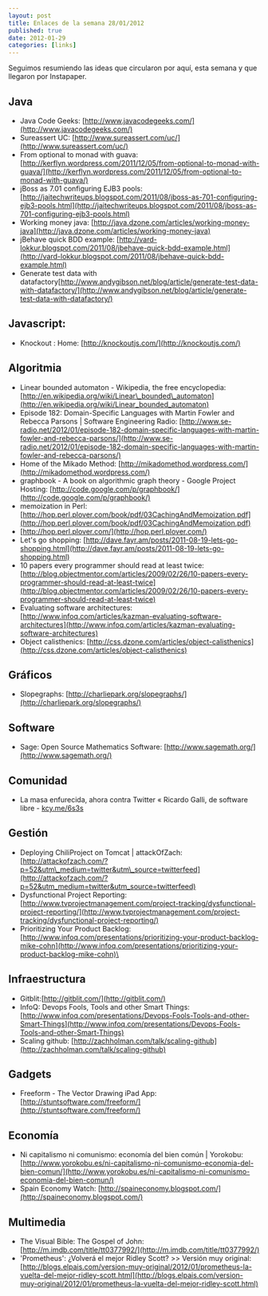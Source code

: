 ```yaml
--- 
layout: post 
title: Enlaces de la semana 28/01/2012 
published: true
date: 2012-01-29 
categories: [links] 
--- 
```


Seguimos resumiendo las ideas que circularon por aquí, esta semana y que llegaron por Instapaper.

Java
----
-   Java Code Geeks: [http://www.javacodegeeks.com/](http://www.javacodegeeks.com/)
-   Sureassert UC: [http://www.sureassert.com/uc/](http://www.sureassert.com/uc/)
-   From optional to monad with guava: [http://kerflyn.wordpress.com/2011/12/05/from-optional-to-monad-with-guava/](http://kerflyn.wordpress.com/2011/12/05/from-optional-to-monad-with-guava/)
-   jBoss as 7.01 configuring EJB3 pools: [http://jaitechwriteups.blogspot.com/2011/08/jboss-as-701-configuring-ejb3-pools.html](http://jaitechwriteups.blogspot.com/2011/08/jboss-as-701-configuring-ejb3-pools.html)
-   Working money java: [http://java.dzone.com/articles/working-money-java](http://java.dzone.com/articles/working-money-java)
-   jBehave quick BDD example: [http://vard-lokkur.blogspot.com/2011/08/jbehave-quick-bdd-example.html](http://vard-lokkur.blogspot.com/2011/08/jbehave-quick-bdd-example.html)
-   Generate test data with datafactory[http://www.andygibson.net/blog/article/generate-test-data-with-datafactory/](http://www.andygibson.net/blog/article/generate-test-data-with-datafactory/)

Javascript:
-----------
-   Knockout : Home: [http://knockoutjs.com/](http://knockoutjs.com/)

Algoritmia
----------
-   Linear bounded automaton - Wikipedia, the free encyclopedia: [http://en.wikipedia.org/wiki/Linear\_bounded\_automaton](http://en.wikipedia.org/wiki/Linear_bounded_automaton)
-   Episode 182: Domain-Specific Languages with Martin Fowler and Rebecca Parsons | Software Engineering Radio: [http://www.se-radio.net/2012/01/episode-182-domain-specific-languages-with-martin-fowler-and-rebecca-parsons/](http://www.se-radio.net/2012/01/episode-182-domain-specific-languages-with-martin-fowler-and-rebecca-parsons/)
-   Home of the Mikado Method: [http://mikadomethod.wordpress.com/](http://mikadomethod.wordpress.com/)
-   graphbook - A book on algorithmic graph theory - Google Project Hosting: [http://code.google.com/p/graphbook/](http://code.google.com/p/graphbook/)
-   memoization in Perl: [http://hop.perl.plover.com/book/pdf/03CachingAndMemoization.pdf](http://hop.perl.plover.com/book/pdf/03CachingAndMemoization.pdf)
-   [http://hop.perl.plover.com/](http://hop.perl.plover.com/)
-   Let's go shopping: [http://dave.fayr.am/posts/2011-08-19-lets-go-shopping.html](http://dave.fayr.am/posts/2011-08-19-lets-go-shopping.html)
-   10 papers every programmer should read at least twice: [http://blog.objectmentor.com/articles/2009/02/26/10-papers-every-programmer-should-read-at-least-twice](http://blog.objectmentor.com/articles/2009/02/26/10-papers-every-programmer-should-read-at-least-twice)
-   Evaluating software architectures: [http://www.infoq.com/articles/kazman-evaluating-software-architectures](http://www.infoq.com/articles/kazman-evaluating-software-architectures)
-   Object calisthenics: [http://css.dzone.com/articles/object-calisthenics](http://css.dzone.com/articles/object-calisthenics)

Gráficos
--------
-   Slopegraphs: [http://charliepark.org/slopegraphs/](http://charliepark.org/slopegraphs/)

Software
--------
-   Sage: Open Source Mathematics Software: [http://www.sagemath.org/](http://www.sagemath.org/)

Comunidad
---------
-   La masa enfurecida, ahora contra Twitter « Ricardo Galli, de software libre - [kcy.me/6s3s](http://kcy.me/6s3s)

Gestión
-------
-   Deploying ChiliProject on Tomcat | attackOfZach: [http://attackofzach.com/?p=52&utm\_medium=twitter&utm\_source=twitterfeed](http://attackofzach.com/?p=52&utm_medium=twitter&utm_source=twitterfeed)
-   Dysfunctional Project Reporting: [http://www.tvprojectmanagement.com/project-tracking/dysfunctional-project-reporting/](http://www.tvprojectmanagement.com/project-tracking/dysfunctional-project-reporting/)
-   Prioritizing Your Product Backlog: [http://www.infoq.com/presentations/prioritizing-your-product-backlog-mike-cohn](http://www.infoq.com/presentations/prioritizing-your-product-backlog-mike-cohn)\

Infraestructura
---------------
-   Gitblit:[http://gitblit.com/](http://gitblit.com/)
-   InfoQ: Devops Fools, Tools and other Smart Things: [http://www.infoq.com/presentations/Devops-Fools-Tools-and-other-Smart-Things](http://www.infoq.com/presentations/Devops-Fools-Tools-and-other-Smart-Things)
-   Scaling github: [http://zachholman.com/talk/scaling-github](http://zachholman.com/talk/scaling-github)

Gadgets
-------
-   Freeform - The Vector Drawing iPad App: [http://stuntsoftware.com/freeform/](http://stuntsoftware.com/freeform/)

Economía
--------
-   Ni capitalismo ni comunismo: economía del bien común | Yorokobu: [http://www.yorokobu.es/ni-capitalismo-ni-comunismo-economia-del-bien-comun/](http://www.yorokobu.es/ni-capitalismo-ni-comunismo-economia-del-bien-comun/)
-   Spain Economy Watch: [http://spaineconomy.blogspot.com/](http://spaineconomy.blogspot.com/)

Multimedia
----------
-   The Visual Bible: The Gospel of John: [http://m.imdb.com/title/tt0377992/](http://m.imdb.com/title/tt0377992/)
-   'Prometheus': ¿Volverá el mejor Ridley Scott? \>\> Versión muy original: [http://blogs.elpais.com/version-muy-original/2012/01/prometheus-la-vuelta-del-mejor-ridley-scott.html](http://blogs.elpais.com/version-muy-original/2012/01/prometheus-la-vuelta-del-mejor-ridley-scott.html)

